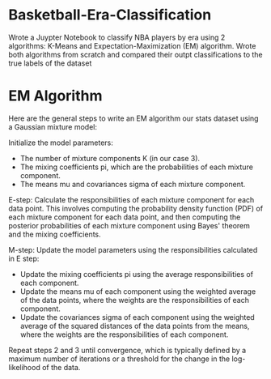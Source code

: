 # Basketball-Era-Classification
Wrote a Juypter Notebook to classify NBA players by era using 2 algorithms: K-Means and Expectation-Maximization (EM) algorithm. Wrote both algorithms from scratch and compared their outpt classifications to the true labels of the dataset

# EM Algorithm
 
Here are the general steps to write an EM algorithm our stats dataset using a Gaussian mixture model:

Initialize the model parameters:
 - The number of mixture components K (in our case 3).
 - The mixing coefficients pi, which are the probabilities of each mixture component. 
 - The means mu and covariances sigma of each mixture component.

E-step: Calculate the responsibilities of each mixture component for each data point. This involves computing the probability density function (PDF) of each mixture component for each data point, and then computing the posterior probabilities of each mixture component using Bayes' theorem and the mixing coefficients.

M-step: Update the model parameters using the responsibilities calculated in E step:

 - Update the mixing coefficients pi using the average responsibilities of each component.
 - Update the means mu of each component using the weighted average of the data points, where the weights are the responsibilities of each component.
 - Update the covariances sigma of each component using the weighted average of the squared distances of the data points from the means, where the weights are the responsibilities of each component.

Repeat steps 2 and 3 until convergence, which is typically defined by a maximum number of iterations or a threshold for the change in the log-likelihood of the data.
